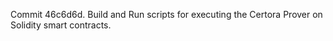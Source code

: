 Commit 46c6d6d.                    Build and Run scripts for executing the Certora Prover on Solidity smart contracts.